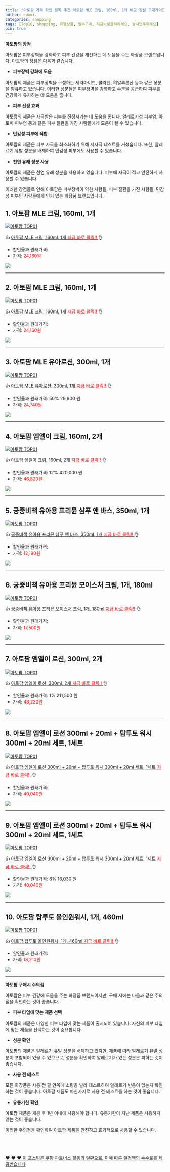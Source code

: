```yaml
---
title: "아토팜 가격 확인 필독 추천 아토팜 MLE 크림, 160ml, 1개 비교 장점 구매가이드"
author: eunmi.
categories: shopping
tags: [Top10, shopping, 유행상품, 필수구매, 지금바로클릭하세요, 놓치면후회해요]
pin: true
---
```

**아토팜의 장점**

아토팜은 피부장벽을 강화하고 피부 건강을 개선하는 데 도움을 주는 화장품 브랜드입니다. 아토팜의 장점은 다음과 같습니다.

* **피부장벽 강화에 도움**

아토팜의 제품은 피부장벽을 구성하는 세라마이드, 콜라겐, 히알루론산 등과 같은 성분을 함유하고 있습니다. 이러한 성분들은 피부장벽을 강화하고 수분을 공급하여 피부를 건강하게 유지하는 데 도움을 줍니다.

* **피부 진정 효과**

아토팜의 제품은 자극받은 피부를 진정시키는 데 도움을 줍니다. 알레르기성 피부염, 아토피 피부염 등과 같은 피부 질환을 가진 사람들에게 도움이 될 수 있습니다.

* **민감성 피부에 적합**

아토팜의 제품은 피부 자극을 최소화하기 위해 저자극 테스트를 거쳤습니다. 또한, 알레르기 유발 성분을 배제하여 민감성 피부에도 사용할 수 있습니다.

* **천연 유래 성분 사용**

아토팜의 제품은 천연 유래 성분을 사용하고 있습니다. 피부에 자극이 적고 안전하게 사용할 수 있습니다.

이러한 장점들로 인해 아토팜은 피부장벽이 약한 사람들, 피부 질환을 가진 사람들, 민감성 피부인 사람들에게 인기 있는 화장품 브랜드입니다.

   

## 1. 아토팜 MLE 크림, 160ml, 1개

[![아토팜 TOP01](https://thumbnail10.coupangcdn.com/thumbnails/remote/230x230ex/image/retail/images/1331424713366067-acdefba1-3dfe-4b6d-b939-250b1d19dc9d.png)](https://link.coupang.com/re/AFFSDP?lptag=AF3617701&subid=GithubCoopas&pageKey=4876504068&traceid=V0-153&itemId=6344300616&vendorItemId=3066623754)


👍 [아토팜 MLE 크림, 160ml, 1개 <font color=red> 지금 바로 클릭!! </font> ](https://link.coupang.com/re/AFFSDP?lptag=AF3617701&subid=GithubCoopas&pageKey=4876504068&traceid=V0-153&itemId=6344300616&vendorItemId=3066623754) 👌 


- 할인율과 원래가격: 
- 가격: <span style='color:red'>24,160원</span>

[![](/discount_price.png)](https://link.coupang.com/re/AFFSDP?lptag=AF3617701&subid=GithubCoopas&pageKey=4876504068&traceid=V0-153&itemId=6344300616&vendorItemId=3066623754)

---


   

## 2. 아토팜 MLE 크림, 160ml, 1개

[![아토팜 TOP01](https://thumbnail10.coupangcdn.com/thumbnails/remote/230x230ex/image/retail/images/1331424713366067-acdefba1-3dfe-4b6d-b939-250b1d19dc9d.png)](https://link.coupang.com/re/AFFSDP?lptag=AF3617701&subid=GithubCoopas&pageKey=4876504068&traceid=V0-153&itemId=6344300616&vendorItemId=3066623754)


👍 [아토팜 MLE 크림, 160ml, 1개 <font color=red> 지금 바로 클릭!! </font> ](https://link.coupang.com/re/AFFSDP?lptag=AF3617701&subid=GithubCoopas&pageKey=4876504068&traceid=V0-153&itemId=6344300616&vendorItemId=3066623754) 👌 


- 할인율과 원래가격: 
- 가격: <span style='color:red'>24,160원</span>

[![](/discount_price.png)](https://link.coupang.com/re/AFFSDP?lptag=AF3617701&subid=GithubCoopas&pageKey=4876504068&traceid=V0-153&itemId=6344300616&vendorItemId=3066623754)

---


   

## 3. 아토팜 MLE 유아로션, 300ml, 1개

[![아토팜 TOP01](https://thumbnail10.coupangcdn.com/thumbnails/remote/230x230ex/image/retail/images/2533239866606246-b500c1c5-af19-462e-8410-1bb6b3fe940e.jpg)](https://link.coupang.com/re/AFFSDP?lptag=AF3617701&subid=GithubCoopas&pageKey=9688432&traceid=V0-153&itemId=42798230&vendorItemId=3066623756)


👍 [아토팜 MLE 유아로션, 300ml, 1개 <font color=red> 지금 바로 클릭!! </font> ](https://link.coupang.com/re/AFFSDP?lptag=AF3617701&subid=GithubCoopas&pageKey=9688432&traceid=V0-153&itemId=42798230&vendorItemId=3066623756) 👌 


- 할인율과 원래가격: 50%  29,900   원
- 가격: <span style='color:red'>24,740원</span>

[![](/discount_price.png)](https://link.coupang.com/re/AFFSDP?lptag=AF3617701&subid=GithubCoopas&pageKey=9688432&traceid=V0-153&itemId=42798230&vendorItemId=3066623756)

---


   

## 4. 아토팜 엠엘이 크림, 160ml, 2개

[![아토팜 TOP01](https://thumbnail7.coupangcdn.com/thumbnails/remote/230x230ex/image/retail/images/c7ac358f-932a-4d2f-9744-5500e3a092e07274997642143777539.png)](https://link.coupang.com/re/AFFSDP?lptag=AF3617701&subid=GithubCoopas&pageKey=4876504068&traceid=V0-153&itemId=18336200853&vendorItemId=85480600252)


👍 [아토팜 엠엘이 크림, 160ml, 2개 <font color=red> 지금 바로 클릭!! </font> ](https://link.coupang.com/re/AFFSDP?lptag=AF3617701&subid=GithubCoopas&pageKey=4876504068&traceid=V0-153&itemId=18336200853&vendorItemId=85480600252) 👌 


- 할인율과 원래가격: 12%  420,000   원
- 가격: <span style='color:red'>46,820원</span>

[![](/discount_price.png)](https://link.coupang.com/re/AFFSDP?lptag=AF3617701&subid=GithubCoopas&pageKey=4876504068&traceid=V0-153&itemId=18336200853&vendorItemId=85480600252)

---


   

## 5. 궁중비책 유아용 프리뮨 샴푸 앤 바스, 350ml, 1개

[![아토팜 TOP01](https://thumbnail6.coupangcdn.com/thumbnails/remote/230x230ex/image/retail/images/2023/04/17/14/2/8b5530cd-13e8-4002-abfa-d87c5960e838.jpg)](https://link.coupang.com/re/AFFSDP?lptag=AF3617701&subid=GithubCoopas&pageKey=47907544&traceid=V0-153&itemId=169687396&vendorItemId=85694518712)


👍 [궁중비책 유아용 프리뮨 샴푸 앤 바스, 350ml, 1개 <font color=red> 지금 바로 클릭!! </font> ](https://link.coupang.com/re/AFFSDP?lptag=AF3617701&subid=GithubCoopas&pageKey=47907544&traceid=V0-153&itemId=169687396&vendorItemId=85694518712) 👌 


- 할인율과 원래가격: 
- 가격: <span style='color:red'>12,190원</span>

[![](/discount_price.png)](https://link.coupang.com/re/AFFSDP?lptag=AF3617701&subid=GithubCoopas&pageKey=47907544&traceid=V0-153&itemId=169687396&vendorItemId=85694518712)

---


   

## 6. 궁중비책 유아용 프리뮨 모이스처 크림, 1개, 180ml

[![아토팜 TOP01](https://thumbnail10.coupangcdn.com/thumbnails/remote/230x230ex/image/retail/images/2023/04/17/14/7/e8fa9bda-98e6-4f67-a0d4-d98fd3ade15b.jpg)](https://link.coupang.com/re/AFFSDP?lptag=AF3617701&subid=GithubCoopas&pageKey=7320810461&traceid=V0-153&itemId=18556761917&vendorItemId=85694518749)


👍 [궁중비책 유아용 프리뮨 모이스처 크림, 1개, 180ml <font color=red> 지금 바로 클릭!! </font> ](https://link.coupang.com/re/AFFSDP?lptag=AF3617701&subid=GithubCoopas&pageKey=7320810461&traceid=V0-153&itemId=18556761917&vendorItemId=85694518749) 👌 


- 할인율과 원래가격: 
- 가격: <span style='color:red'>17,500원</span>

[![](/discount_price.png)](https://link.coupang.com/re/AFFSDP?lptag=AF3617701&subid=GithubCoopas&pageKey=7320810461&traceid=V0-153&itemId=18556761917&vendorItemId=85694518749)

---


   

## 7. 아토팜 엠엘이 로션, 300ml, 2개

[![아토팜 TOP01](https://thumbnail7.coupangcdn.com/thumbnails/remote/230x230ex/image/retail/images/4d5c6e84-a7e3-47f9-b60d-f59c3b10c89b7913193552859591960.png)](https://link.coupang.com/re/AFFSDP?lptag=AF3617701&subid=GithubCoopas&pageKey=9688432&traceid=V0-153&itemId=18336201429&vendorItemId=85480600692)


👍 [아토팜 엠엘이 로션, 300ml, 2개 <font color=red> 지금 바로 클릭!! </font> ](https://link.coupang.com/re/AFFSDP?lptag=AF3617701&subid=GithubCoopas&pageKey=9688432&traceid=V0-153&itemId=18336201429&vendorItemId=85480600692) 👌 


- 할인율과 원래가격: 1%  211,500   원
- 가격: <span style='color:red'>48,230원</span>

[![](/discount_price.png)](https://link.coupang.com/re/AFFSDP?lptag=AF3617701&subid=GithubCoopas&pageKey=9688432&traceid=V0-153&itemId=18336201429&vendorItemId=85480600692)

---


   

## 8. 아토팜 엠엘이 로션 300ml + 20ml + 탑투토 워시 300ml + 20ml 세트, 1세트

[![아토팜 TOP01](https://thumbnail8.coupangcdn.com/thumbnails/remote/230x230ex/image/retail/images/12113784167694997-0ae395ce-16c8-4fd8-a583-7fe0183a0016.jpg)](https://link.coupang.com/re/AFFSDP?lptag=AF3617701&subid=GithubCoopas&pageKey=5435166877&traceid=V0-153&itemId=8248540726&vendorItemId=75536531357)


👍 [아토팜 엠엘이 로션 300ml + 20ml + 탑투토 워시 300ml + 20ml 세트, 1세트 <font color=red> 지금 바로 클릭!! </font> ](https://link.coupang.com/re/AFFSDP?lptag=AF3617701&subid=GithubCoopas&pageKey=5435166877&traceid=V0-153&itemId=8248540726&vendorItemId=75536531357) 👌 


- 할인율과 원래가격: 
- 가격: <span style='color:red'>40,040원</span>

[![](/discount_price.png)](https://link.coupang.com/re/AFFSDP?lptag=AF3617701&subid=GithubCoopas&pageKey=5435166877&traceid=V0-153&itemId=8248540726&vendorItemId=75536531357)

---


   

## 9. 아토팜 엠엘이 로션 300ml + 20ml + 탑투토 워시 300ml + 20ml 세트, 1세트

[![아토팜 TOP01](https://thumbnail8.coupangcdn.com/thumbnails/remote/230x230ex/image/retail/images/12113784167694997-0ae395ce-16c8-4fd8-a583-7fe0183a0016.jpg)](https://link.coupang.com/re/AFFSDP?lptag=AF3617701&subid=GithubCoopas&pageKey=5435166877&traceid=V0-153&itemId=8248540726&vendorItemId=75536531357)


👍 [아토팜 엠엘이 로션 300ml + 20ml + 탑투토 워시 300ml + 20ml 세트, 1세트 <font color=red> 지금 바로 클릭!! </font> ](https://link.coupang.com/re/AFFSDP?lptag=AF3617701&subid=GithubCoopas&pageKey=5435166877&traceid=V0-153&itemId=8248540726&vendorItemId=75536531357) 👌 


- 할인율과 원래가격: 8%  16,030   원
- 가격: <span style='color:red'>40,040원</span>

[![](/discount_price.png)](https://link.coupang.com/re/AFFSDP?lptag=AF3617701&subid=GithubCoopas&pageKey=5435166877&traceid=V0-153&itemId=8248540726&vendorItemId=75536531357)

---


   

## 10. 아토팜 탑투토 올인원워시, 1개, 460ml

[![아토팜 TOP01](https://thumbnail10.coupangcdn.com/thumbnails/remote/230x230ex/image/retail/images/3669928634309558-b4dd27c1-d4cf-4d4c-8e49-62cd6c38be65.jpg)](https://link.coupang.com/re/AFFSDP?lptag=AF3617701&subid=GithubCoopas&pageKey=5509226394&traceid=V0-153&itemId=12160080455&vendorItemId=3068306207)


👍 [아토팜 탑투토 올인원워시, 1개, 460ml <font color=red> 지금 바로 클릭!! </font> ](https://link.coupang.com/re/AFFSDP?lptag=AF3617701&subid=GithubCoopas&pageKey=5509226394&traceid=V0-153&itemId=12160080455&vendorItemId=3068306207) 👌 


- 할인율과 원래가격: 
- 가격: <span style='color:red'>18,210원</span>

[![](/discount_price.png)](https://link.coupang.com/re/AFFSDP?lptag=AF3617701&subid=GithubCoopas&pageKey=5509226394&traceid=V0-153&itemId=12160080455&vendorItemId=3068306207)

---
**아토팜 구매시 주의점**

아토팜은 피부 건강에 도움을 주는 화장품 브랜드이지만, 구매 시에는 다음과 같은 주의점을 확인하는 것이 좋습니다.

* **피부 타입에 맞는 제품 선택**

아토팜의 제품은 다양한 피부 타입에 맞는 제품이 출시되어 있습니다. 자신의 피부 타입에 맞는 제품을 선택하는 것이 중요합니다.

* **성분 확인**

아토팜의 제품은 알레르기 유발 성분을 배제하고 있지만, 제품에 따라 알레르기 유발 성분이 포함되어 있을 수 있으므로, 성분을 확인하여 알레르기가 있는 성분은 피하는 것이 좋습니다.

* **사용 전 테스트**

모든 화장품은 사용 전 팔 안쪽에 소량을 발라 테스트하여 알레르기 반응이 없는지 확인하는 것이 좋습니다. 아토팜 제품도 마찬가지로 사용 전 테스트를 하는 것이 좋습니다.

* **유통기한 확인**

아토팜 제품은 개봉 후 1년 이내에 사용해야 합니다. 유통기한이 지난 제품은 사용하지 않는 것이 좋습니다.

이러한 주의점을 확인하여 아토팜 제품을 안전하고 효과적으로 사용할 수 있습니다.<br><br><br><br><br> [ ❤ ❤ ❤ 이 포스팅은 쿠팡 파트너스 활동의 일환으로, 이에 따른 일정액의 수수료를 제공받습니다](https://link.coupang.com/a/bcEFyh)